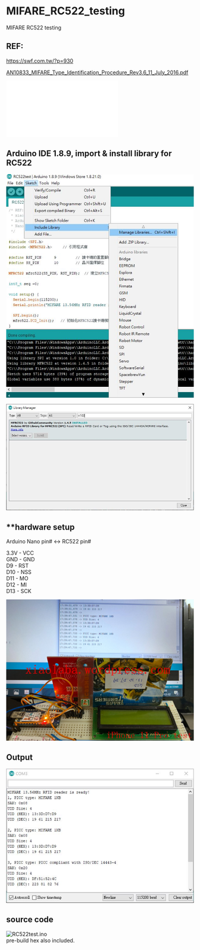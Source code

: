 # MIFARE_RC522_testing
MIFARE RC522 testing  
  
    
## REF:
https://swf.com.tw/?p=930

[AN10833_MIFARE_Type_Identification_Procedure_Rev3.6_11_July_2016.pdf](AN10833_MIFARE_Type_Identification_Procedure_Rev3.6_11_July_2016.pdf)  
  
![MFRC522_Standard_performance_MIFARE_and_NTAG_frontend_Rev3.9_27_April_2016.pdf](MFRC522_Standard_performance_MIFARE_and_NTAG_frontend_Rev3.9_27_April_2016.pdf)  
  
  
## Arduino IDE 1.8.9, import & install library for RC522

![xiaolaba_MIFARE_RC522_testing_add_library.jpg](xiaolaba_MIFARE_RC522_testing_add_library.jpg)  

![xiaolaba_MIFARE_RC522_testing_install_library.jpg](xiaolaba_MIFARE_RC522_testing_install_library.jpg)
  
    
  
  

## **hardware setup  
  
Arduino Nano pin# <-> RC522 pin#

3.3V - VCC  
GND - GND  
D9 - RST  
D10 - NSS  
D11 - MO  
D12 - MI  
D13 - SCK  

![xiaolaba_MIFARE_RC522_testing.jpg](xiaolaba_MIFARE_RC522_testing.jpg)  
  
  
    
## Output  
![xiaolaba_MIFARE_RC522_testing_output.jpg](xiaolaba_MIFARE_RC522_testing_output.jpg)

## source code  
![RC522test.ino](RC522test.ino)  
pre-build hex also included.

